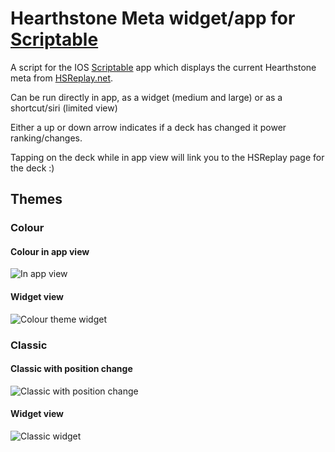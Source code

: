 # Hearthstone Meta widget/app for [Scriptable](https://scriptable.app/)

A script for the IOS [Scriptable](https://scriptable.app/) app which displays the current Hearthstone meta from [HSReplay.net](https://hsreplay.net/).

Can be run directly in app, as a widget (medium and large) or as a shortcut/siri (limited view)

Either a up or down arrow indicates if a deck has changed it power ranking/changes.

Tapping on the deck while in app view will link you to the HSReplay page for the deck :)

## Themes

### Colour

#### Colour in app view

![In app view](https://github.com/damongolding/heartstone-meta-scriptable/blob/main/docs/IMG_6151.PNG?raw=true)

#### Widget view

![Colour theme widget](https://github.com/damongolding/heartstone-meta-scriptable/blob/main/docs/IMG_6150.PNG?raw=true)

### Classic

#### Classic with position change

![Classic with position change](https://github.com/damongolding/heartstone-meta-scriptable/blob/main/docs/IMG_6149.PNG?raw=true)

#### Widget view

![Classic widget](https://github.com/damongolding/heartstone-meta-scriptable/blob/main/docs/IMG_6153.PNG?raw=true)
